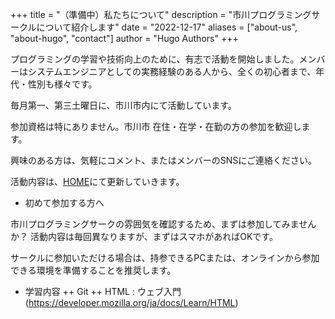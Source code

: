 +++
title = "（準備中）私たちについて"
description = "市川プログラミングサークルについて紹介します"
date = "2022-12-17"
aliases = ["about-us", "about-hugo", "contact"]
author = "Hugo Authors"
+++

プログラミングの学習や技術向上のために、有志で活動を開始しました。メンバーはシステムエンジニアとしての実務経験のある人から、全くの初心者まで、年代・性別も様々です。

毎月第一、第三土曜日に、市川市内にて活動しています。

参加資格は特にありません。市川市 在住・在学・在勤の方の参加を歓迎します。

興味のある方は、気軽にコメント、またはメンバーのSNSにご連絡ください。

活動内容は、[HOME](https://ichikawa-programming-circle.github.io/website/)にて更新していきます。

- 初めて参加する方へ

市川プログラミングサークの雰囲気を確認するため、まずは参加してみませんか？
活動内容は毎回異なりますが、まずはスマホがあればOKです。

サークルに参加いただける場合は、持参できるPCまたは、オンラインから参加できる環境を準備することを推奨します。

- 学習内容
++ Git
++ HTML : ウェブ入門(https://developer.mozilla.org/ja/docs/Learn/HTML)
 

